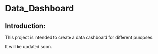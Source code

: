 # Data_Dashboard

## Introduction:

This project is intended to create a data dashboard for different puropses. 

It will be updated soon.
